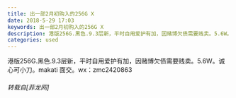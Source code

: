 ```yaml
---
title: 出一部2月初购入的256G X
date: 2018-5-29 17:03
keywords: 出一部2月初购入的256G X
description: 港版256G.黑色.9.3层新，平时自用爱护有加，因赌博欠债需要贱卖。5.6W。诚心可小刀。makati 面交。wx：zmc2420863
categories: used
---
```

<td class="t_f" id="postmessage_1373648">

港版256G.黑色.9.3层新，平时自用爱护有加，因赌博欠债需要贱卖。5.6W。诚心可小刀。makati 面交。wx：zmc2420863</td>
###### 转载自[菲龙网]